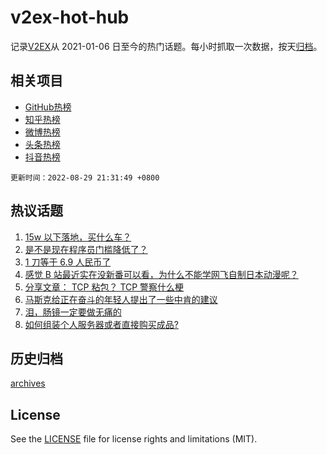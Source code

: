 # v2ex-hot-hub

 记录[V2EX](https://www.v2ex.com/)从 2021-01-06 日至今的热门话题。每小时抓取一次数据，按天[归档](archives)。
 
 ## 相关项目

- [GitHub热榜](https://github.com/snaildev/github-hot-hub)
- [知乎热榜](https://github.com/snaildev/zhihu-hot-hub)
- [微博热榜](https://github.com/snaildev/weibo-hot-hub)
- [头条热榜](https://github.com/snaildev/toutiao-hot-hub)
- [抖音热榜](https://github.com/snaildev/douyin-hot-hub)


 `更新时间：2022-08-29 21:31:49 +0800`

## 热议话题

1. [15w 以下落地，买什么车？](https://www.v2ex.com/t/876096)
1. [是不是现在程序员门槛降低了？](https://www.v2ex.com/t/876178)
1. [1 刀等于 6.9 人民币了](https://www.v2ex.com/t/876064)
1. [感觉 B 站最近实在没新番可以看，为什么不能学网飞自制日本动漫呢？](https://www.v2ex.com/t/876109)
1. [分享文章： TCP 粘包？ TCP 警察什么梗](https://www.v2ex.com/t/876066)
1. [马斯克给正在奋斗的年轻人提出了一些中肯的建议](https://www.v2ex.com/t/876075)
1. [泪，肠镜一定要做无痛的](https://www.v2ex.com/t/876216)
1. [如何组装个人服务器或者直接购买成品?](https://www.v2ex.com/t/876086)

## 历史归档

[archives](archives)

## License

See the [LICENSE](LICENSE) file for license rights and limitations (MIT).
